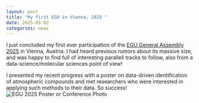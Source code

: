```yaml
---
layout: post
title: "My first EGU in Vienna, 2025 "
date: 2025-05-02
categories: news
---
```


I just concluded my first ever participation of the [EGU General Assembly 2025](https://www.egu25.eu/) in Vienna, Austria. I had heard previous rumors about its massive size, and was happy to find full of interesting parallell tracks to follow, also from a data-science/molecular sciences point of view!  

I presented my recent progress with a poster on data-driven identification of atmospheric compounds and met researchers who were interested in applying such methods to their data. So success!
![EGU 2025 Poster or Conference Photo](/assets/img/egu_2025_photo.png)
